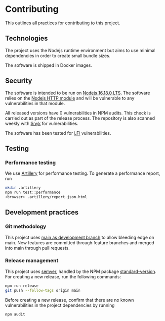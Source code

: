 # Contributing

This outlines all practices for contributing to this project.

## Technologies

The project uses the Nodejs runtime environment but aims to use minimal
dependencies in order to create small bundle sizes.

The software is shipped in Docker images.

## Security

The software is intended to be run on
[Nodejs 16.18.0 LTS](https://nodejs.org/en/). The software relies on the
[Nodejs HTTP module](https://nodejs.org/api/http.html) and will be vulnerable to
any vulnerabilities in that module.

All released versions have 0 vulnerabilities in NPM audits. This check is
carried out as part of the release process. The repository is also scanned
weekly with [Snyk](snyk.io) for vulnerabilities.

The software has been tested for
[LFI](https://www.johanbook.com/docs/security/vulnerabilities/lfi)
vulnerabilities.

## Testing

### Performance testing

We use [Artillery](https://www.npmjs.com/package/artillery) for performance
testing. To generate a performance report, run

```sh
mkdir .artillery
npm run test::performance
<browser> .artillery/report.json.html
```

## Development practices

### Git methodology

This project uses
[main as development branch](https://unixsheikh.com/tutorials/a-simple-git-workflow-using-main-as-the-development-branch.html)
to allow bleeding edge on main. New features are committed through feature
branches and merged into main through pull requests.

### Release management

This project uses [semver](https://semver.org/), handled by the NPM package
[standard-version](https://www.npmjs.com/package/standard-version). For creating
a new release, run the following commands:

```sh
npm run release
git push --follow-tags origin main
```

Before creating a new release, confirm that there are no known vulnerabilities
in the project dependencies by running

```sh
npm audit
```
